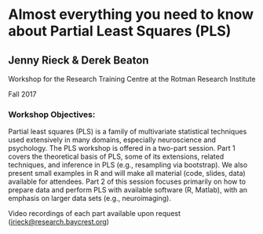 # Almost everything you need to know about Partial Least Squares (PLS)
## Jenny Rieck & Derek Beaton 

Workshop for the Research Training Centre at the Rotman Research Institute

Fall 2017
  
### Workshop Objectives:

Partial least squares (PLS) is a family of multivariate statistical techniques used extensively in many domains, especially neuroscience and psychology. The PLS workshop is offered in a two-part session. Part 1 covers the theoretical basis of PLS, some of its extensions, related techniques, and inference in PLS (e.g., resampling via bootstrap). We also present small examples in R and will make all material (code, slides, data) available for attendees. Part 2 of this session focuses primarily on how to prepare data and perform PLS with available software (R, Matlab), with an emphasis on larger data sets (e.g., neuroimaging).

Video recordings of each part available upon request (jrieck@research.baycrest.org)
